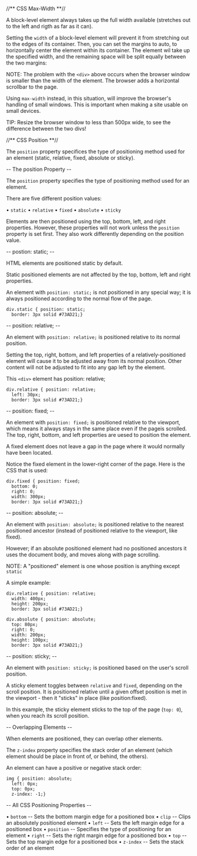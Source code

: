 //** CSS Max-Width **//

A block-level element always takes up the full width available (stretches out to the left and rigth as far as it can).

Setting the `width` of a block-level element will prevent it from stretching out to the edges of its container. Then, you can set the margins to auto, to horizontally center the element within its container. The element wil take up the specified width, and the remaining space will be split equally between the two margins:

NOTE: The problem with the `<div>` above occurs when the browser window is smaller than the width of the element. The browser adds a horizontal scrollbar to the page.

Using `max-width` instead, in this situation, will improve the browser's handling of small windows. This is important when making a site usable on small devices.

TIP: Resize the browser window to less than 500px wide, to see the difference between the two divs!

//** CSS Position **//

The `position` property specifices the type of positioning method used for an element (static, relative, fixed, absolute or sticky).

-- The position Property --

The `position` property specifies the type of positioning method used for an element.

There are five different position values:

• `static`
• `relative`
• `fixed`
• `absolute`
• `sticky`

Elements are then positioned using the top, bottom, left, and right properties. However, these properties will not work unless the `position` property is set first. They also work differently depending on the position value.

-- postion: static; --

HTML elements are positioned static by default.

Static positioned elements are not affected by the top, bottom, left and right properties.

An element with `position: static;` is not positioned in any special way; it is always positioned according to the normal flow of the page.

```
div.static { position: static;  
  border: 3px solid #73AD21;}
```

-- position: relative; --

An element with `position: relative;` is positioned relative to its normal position.

Setting the top, right, bottom, and left properties of a relatively-positioned element will cause it to be adjusted away from its normal position. Other content will not be adjusted to fit into any gap left by the element. 

This `<div>` element has position: relative;

```
div.relative { position: relative;  
  left: 30px;  
  border: 3px solid #73AD21;}
```

-- position: fixed; --

An element with `position: fixed;` is positioned relative to the viewport, which means it always stays in the same place even if the pageis scrolled. The top, right, bottom, and left properties are uesed to position the element.

A fixed element does not leave a gap in the page where it would normally have been located.

Notice the fixed element in the lower-right corner of the page. Here is the CSS that is used:

```
div.fixed { position: fixed;  
  bottom: 0;  
  right: 0;  
  width: 300px;  
  border: 3px solid #73AD21;}
```

-- position: absolute; --

An element with `position: absolute;` is positioned relative to the nearest positioned ancestor (instead of positioned relative to the viewport, like fixed).

However; if an absolute positioned element had no positioned ancestors it uses the document body, and moves along with page scrolling.

NOTE: A "positioned" element is one whose position is anything except `static`

A simple example:

```
div.relative { position: relative;  
  width: 400px;  
  height: 200px;  
  border: 3px solid #73AD21;}  
  
div.absolute { position: absolute;  
  top: 80px;  
  right: 0;  
  width: 200px;  
  height: 100px;  
  border: 3px solid #73AD21;}
```

-- position: sticky; --

An element with `position: sticky;` is positioned based on the user's scroll position.

A sticky element toggles between `relative` and `fixed`, depending on the scroll position. It is positioned relative until a given offset position is met in the viewport - then it "sticks" in place (like position:fixed).

In this example, the sticky element sticks to the top of the page (`top: 0`), when you reach its scroll position.

-- Overlapping Elements --

When elements are positioned, they can overlap other elements.

The `z-index` property specifies the stack order of an element (which element should be place in front of, or behind, the others).

An element can have a positive or negative stack order:

```
img { position: absolute;  
  left: 0px;  
  top: 0px;  
  z-index: -1;}
```

-- All CSS Positioning Properties --

• `bottom` -- Sets the bottom margin edge for a positioned box
• `clip` -- Clips an absolutely positioned element
• `left` -- Sets the left margin edge for a positioned box
• `position` -- Specifies the type of positioning for an element
• `right` -- Sets the right margin edge for a positioned box
• `top` -- Sets the top margin edge for a positioned box
• `z-index` -- Sets the stack order of an element
